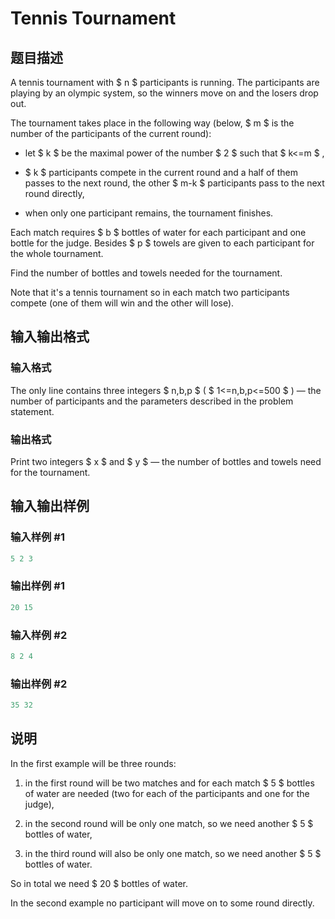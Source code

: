 # Tennis Tournament

## 题目描述

A tennis tournament with $ n $ participants is running. The participants are playing by an olympic system, so the winners move on and the losers drop out.

The tournament takes place in the following way (below, $ m $ is the number of the participants of the current round):

- let $ k $ be the maximal power of the number $ 2 $ such that $ k<=m $ ,

- $ k $ participants compete in the current round and a half of them passes to the next round, the other $ m-k $ participants pass to the next round directly,

- when only one participant remains, the tournament finishes.

Each match requires $ b $ bottles of water for each participant and one bottle for the judge. Besides $ p $ towels are given to each participant for the whole tournament.

Find the number of bottles and towels needed for the tournament.

Note that it's a tennis tournament so in each match two participants compete (one of them will win and the other will lose).

## 输入输出格式

### 输入格式

The only line contains three integers $ n,b,p $ ( $ 1<=n,b,p<=500 $ ) — the number of participants and the parameters described in the problem statement.

### 输出格式

Print two integers $ x $ and $ y $ — the number of bottles and towels need for the tournament.

## 输入输出样例

### 输入样例 #1

```cpp
5 2 3

```
### 输出样例 #1

```cpp
20 15

```
### 输入样例 #2

```cpp
8 2 4

```
### 输出样例 #2

```cpp
35 32

```
## 说明

In the first example will be three rounds:

1. in the first round will be two matches and for each match $ 5 $ bottles of water are needed (two for each of the participants and one for the judge),

2. in the second round will be only one match, so we need another $ 5 $ bottles of water,

3. in the third round will also be only one match, so we need another $ 5 $ bottles of water.

So in total we need $ 20 $ bottles of water.

In the second example no participant will move on to some round directly.

